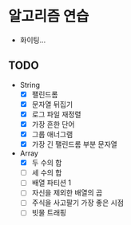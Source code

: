 # 알고리즘 연습
- 화이팅...

## TODO
- String
  - [X] 팰린드롬
  - [X] 문자열 뒤집기
  - [X] 로그 파일 재정렬
  - [X] 가장 흔한 단어
  - [X] 그룹 애너그램
  - [X] 가장 긴 팰린드롬  부분 문자열
- Array
  - [X] 두 수의 합
  - [ ] 세 수의 합
  - [ ] 배열 파티션 1
  - [ ] 자신을 제외한 배열의 곱
  - [ ] 주식을 사고팔기 가장 좋은 시점
  - [ ] 빗물 트래핑
